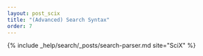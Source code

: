 ```yaml
---
layout: post_scix
title: "(Advanced) Search Syntax"
order: 7
---
```


{% include _help/search/_posts/search-parser.md site="SciX" %}
